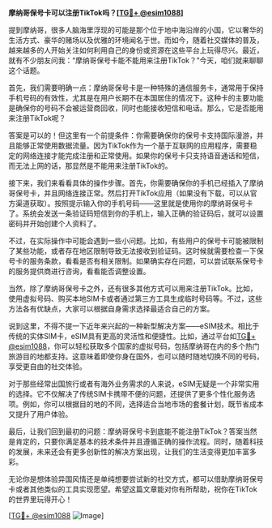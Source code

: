 **摩纳哥保号卡可以注册TikTok吗？[[TG💪+ @esim1088](https://t.me/s/esim1088)]**

提到摩纳哥，很多人脑海里浮现的可能是那个位于地中海沿岸的小国，它以奢华的生活方式、豪华的赌场以及优雅的环境闻名于世。而如今，随着社交媒体的普及，越来越多的人开始关注如何利用自己的身份或资源在这些平台上玩得尽兴。最近，就有不少朋友问我：“摩纳哥保号卡能不能用来注册TikTok？”今天，咱们就来聊聊这个话题。

首先，我们需要明确一点：摩纳哥保号卡是一种特殊的通信服务卡，通常用于保持手机号码的有效性，尤其是在用户长期不在本国居住的情况下。这种卡的主要功能是确保你的号码不会被运营商回收，同时也能接收短信和电话。那么，它是否能用来注册TikTok呢？

答案是可以的！但这里有一个前提条件：你需要确保你的保号卡支持国际漫游，并且能够正常使用数据流量。因为TikTok作为一个基于互联网的应用程序，需要稳定的网络连接才能完成注册和正常使用。如果你的保号卡只支持语音通话和短信，而无法上网的话，那显然是不能用来注册TikTok的。

接下来，我们来看看具体的操作步骤。首先，你需要确保你的手机已经插入了摩纳哥保号卡，并且网络连接正常。然后打开TikTok应用（如果没有下载，可以从官方渠道获取）。按照提示输入你的手机号码——这里就是使用你的摩纳哥保号卡了。系统会发送一条验证码短信到你的手机上，输入正确的验证码后，就可以设置密码并开始创建个人资料了。

不过，在实际操作中可能会遇到一些小问题。比如，有些用户的保号卡可能被限制了某些功能，或者存在地区限制导致无法接收到验证码。这时候就需要检查一下保号卡的服务条款，看看是否有相关限制。如果确实存在问题，可以尝试联系保号卡的服务提供商进行咨询，看看能否调整设置。

当然，除了摩纳哥保号卡之外，还有很多其他方式可以用来注册TikTok。比如，使用虚拟号码、购买本地SIM卡或者通过第三方工具生成临时号码等。不过，这些方法各有优缺点，大家可以根据自身需求选择最适合自己的方案。

说到这里，不得不提一下近年来兴起的一种新型解决方案——eSIM技术。相比于传统的实体SIM卡，eSIM具有更高的灵活性和便捷性。比如，通过平台如[TG💪+ @esim1088](https://t.me/s/esim1088)，你可以轻松获取多个国家的虚拟号码，包括摩纳哥在内的多个热门旅游目的地都支持。这意味着即使你身在国外，也可以随时随地切换不同的号码，享受更自由的社交体验。

对于那些经常出国旅行或者有海外业务需求的人来说，eSIM无疑是一个非常实用的选择。它不仅解决了传统SIM卡携带不便的问题，还提供了更多个性化服务选项。例如，你可以根据目的地的不同，选择适合当地市场的套餐计划，既节省成本又提升了用户体验。

最后，让我们回到最初的问题：摩纳哥保号卡到底能不能注册TikTok？答案当然是肯定的，只要你满足基本的技术条件并且遵循正确的操作流程。同时，随着科技的发展，未来还会有更多创新性的解决方案出现，让我们的生活变得更加丰富多彩。

无论你是想体验异国风情还是单纯想要尝试新的社交方式，都可以借助摩纳哥保号卡或者其他类似的工具实现愿望。希望这篇文章能对你有所帮助，祝你在TikTok的世界里玩得开心！

[[TG💪+ @esim1088](https://t.me/s/esim1088) ![Image](https://i.postimg.cc/4NQfJmqS/Snipaste-2025-05-13-00-14-12.png)]